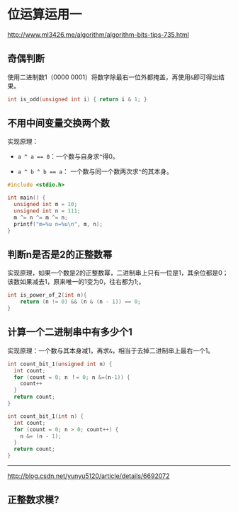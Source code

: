 # 位运算运用一

<http://www.ml3426.me/algorithm/algorithm-bits-tips-735.html>

## 奇偶判断

使用二进制数1（0000 0001）将数字除最右一位外都掩盖，再使用`&`即可得出结果。

```c
int is_odd(unsigned int i) { return i & 1; }
```

## 不用中间变量交换两个数

实现原理：

- `a ^ a == 0`：一个数与自身求`^`得0。

- `a ^ b ^ b == a`： 一个数与同一个数两次求`^`的其本身。

```c
#include <stdio.h>

int main() {
  unsigned int m = 10;
  unsigned int n = 111;
  m ^= n ^= m ^= n;
  printf("m=%u n=%u\n", m, n);
}
```

## 判断n是否是2的正整数幂

实现原理，如果一个数是2的正整数幂，二进制串上只有一位是1，其余位都是0；该数如果减去1，原来唯一的1变为0，往右都为1;。

```c
int is_power_of_2(int n){
    return (n != 0) && (n & (n - 1)) == 0;
}
```

## 计算一个二进制串中有多少个1

实现原理：一个数与其本身减1，再求`&`，相当于去掉二进制串上最右一个1。

```c
int count_bit_1(unsigned int n) {
  int count;
  for (count = 0; n ！= 0; n &=(n-1)) {
    count++
  }
  return count;
}

int count_bit_1(int n) {
  int count;
  for (count = 0; n > 0; count++) {
    n &= (n - 1);
  }
  return count;
}
```

--------------------------------------------------------------------------------

<http://blog.csdn.net/yunyu5120/article/details/6692072>

## 正整数求模?
